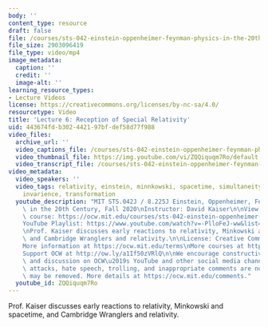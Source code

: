 ```yaml
---
body: ''
content_type: resource
draft: false
file: /courses/sts-042-einstein-oppenheimer-feynman-physics-in-the-20th-century-fall-2020/ocw_8225_sts042_lecture06_2020sep23_360p_16_9.mp4
file_size: 2903096419
file_type: video/mp4
image_metadata:
  caption: ''
  credit: ''
  image-alt: ''
learning_resource_types:
- Lecture Videos
license: https://creativecommons.org/licenses/by-nc-sa/4.0/
resourcetype: Video
title: 'Lecture 6: Reception of Special Relativity'
uid: 443674fd-b302-4421-97bf-def58d77f988
video_files:
  archive_url: ''
  video_captions_file: /courses/sts-042-einstein-oppenheimer-feynman-physics-in-the-20th-century-fall-2020/1_cenLChdLfDKFmIHyl9SXv-vjUYviVOk_transcript.webvtt
  video_thumbnail_file: https://img.youtube.com/vi/ZQQiquqm7Ro/default.jpg
  video_transcript_file: /courses/sts-042-einstein-oppenheimer-feynman-physics-in-the-20th-century-fall-2020/1_cenLChdLfDKFmIHyl9SXv-vjUYviVOk_transcript.pdf
video_metadata:
  video_speakers: ''
  video_tags: relativity, einstein, minnkowski, spacetime, simultaneity, rotation,
    invarience, transformation
  youtube_description: "MIT STS.042J / 8.225J Einstein, Oppenheimer, Feynman: Physics\
    \ in the 20th Century, Fall 2020\nInstructor: David Kaiser\n\nView the complete\
    \ course: https://ocw.mit.edu/courses/sts-042-einstein-oppenheimer-feynman-physics-in-the-20th-century-fall-2020\n\
    YouTube Playlist: https://www.youtube.com/watch?v=-PlloFeJ-ww&list=PLUl4u3cNGP63bAfjGas3TuA4ZCPUtN6Xf\n\
    \nProf. Kaiser discusses early reactions to relativity, Minkowski and spacetime,\
    \ and Cambridge Wranglers and relativity.\n\nLicense: Creative Commons BY-NC-SA\n\
    More information at https://ocw.mit.edu/terms\nMore courses at https://ocw.mit.edu\n\
    Support OCW at http://ow.ly/a1If50zVRlQ\n\nWe encourage constructive comments\
    \ and discussion on OCW\u2019s YouTube and other social media channels. Personal\
    \ attacks, hate speech, trolling, and inappropriate comments are not allowed and\
    \ may be removed. More details at https://ocw.mit.edu/comments."
  youtube_id: ZQQiquqm7Ro
---
```

Prof. Kaiser discusses early reactions to relativity, Minkowski and spacetime, and Cambridge Wranglers and relativity.